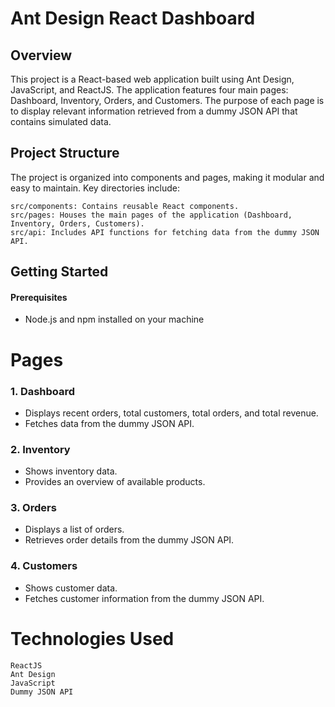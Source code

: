 
# Ant Design React Dashboard

## Overview

This project is a React-based web application built using Ant Design, JavaScript, and ReactJS. The application features four main pages: Dashboard, Inventory, Orders, and Customers. The purpose of each page is to display relevant information retrieved from a dummy JSON API that contains simulated data.

## Project Structure

The project is organized into components and pages, making it modular and easy to maintain. Key directories include:

    src/components: Contains reusable React components.
    src/pages: Houses the main pages of the application (Dashboard, Inventory, Orders, Customers).
    src/api: Includes API functions for fetching data from the dummy JSON API.
    
## Getting Started
#### Prerequisites

 - Node.js and npm installed on your machine

 # Pages
### 1. Dashboard

- Displays recent orders, total customers, total orders, and total revenue.
- Fetches data from the dummy JSON API.

### 2. Inventory

- Shows inventory data.
- Provides an overview of available products.

### 3. Orders

- Displays a list of orders.
- Retrieves order details from the dummy JSON API.

### 4. Customers

- Shows customer data.
- Fetches customer information from the dummy JSON API.

# Technologies Used

    ReactJS
    Ant Design
    JavaScript
    Dummy JSON API

